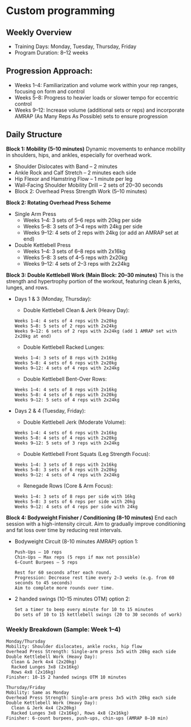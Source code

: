 # Custom programming

## Weekly Overview
- Training Days: Monday, Tuesday, Thursday, Friday
- Program Duration: 8–12 weeks

## Progression Approach:

- Weeks 1–4: Familiarization and volume work within your rep ranges, focusing on form and control
- Weeks 5–8: Progress to heavier loads or slower tempo for eccentric control
- Weeks 9–12: Increase volume (additional sets or reps) and incorporate AMRAP (As Many Reps As Possible) sets to ensure progression

## Daily Structure
**Block 1: Mobility (5–10 minutes)**
Dynamic movements to enhance mobility in shoulders, hips, and ankles, especially for overhead work.

- Shoulder Dislocates with Band – 2 minutes
- Ankle Rock and Calf Stretch – 2 minutes each side
- Hip Flexor and Hamstring Flow – 1 minute per leg
- Wall-Facing Shoulder Mobility Drill – 2 sets of 20–30 seconds
- Block 2: Overhead Press Strength Work (5–10 minutes)


**Block 2: Rotating Overhead Press Scheme**

- Single Arm Press
  - Weeks 1–4: 3 sets of 5–6 reps with 20kg per side
  - Weeks 5–8: 3 sets of 3–4 reps with 24kg per side
  - Weeks 9–12: 4 sets of 2 reps with 24kg (or add an AMRAP set at end)
- Double Kettlebell Press
  - Weeks 1–4: 3 sets of 6–8 reps with 2x16kg
  - Weeks 5–8: 3 sets of 4–5 reps with 2x20kg
  - Weeks 9–12: 4 sets of 2–3 reps with 2x24kg

**Block 3: Double Kettlebell Work (Main Block: 20–30 minutes)**
This is the strength and hypertrophy portion of the workout, featuring clean & jerks, lunges, and rows.

- Days 1 & 3 (Monday, Thursday):

  - Double Kettlebell Clean & Jerk (Heavy Day):

  ```
  Weeks 1–4: 4 sets of 4 reps with 2x20kg
  Weeks 5–8: 5 sets of 2 reps with 2x24kg
  Weeks 9–12: 6 sets of 2 reps with 2x24kg (add 1 AMRAP set with 2x20kg at end)
  ```
  
  - Double Kettlebell Racked Lunges:

  ```
  Weeks 1–4: 3 sets of 8 reps with 2x16kg
  Weeks 5–8: 4 sets of 6 reps with 2x20kg
  Weeks 9–12: 4 sets of 4 reps with 2x24kg
  ```
  
  - Double Kettlebell Bent-Over Rows:

  ```
  Weeks 1–4: 4 sets of 8 reps with 2x16kg
  Weeks 5–8: 4 sets of 6 reps with 2x20kg
  Weeks 9–12: 5 sets of 4 reps with 2x24kg
  ```
  
- Days 2 & 4 (Tuesday, Friday):

  - Double Kettlebell Jerk (Moderate Volume):
 
  ```
  Weeks 1–4: 4 sets of 6 reps with 2x16kg
  Weeks 5–8: 4 sets of 4 reps with 2x20kg
  Weeks 9–12: 5 sets of 3 reps with 2x24kg
  ```
  
  - Double Kettlebell Front Squats (Leg Strength Focus):
 
  ```
  Weeks 1–4: 3 sets of 8 reps with 2x16kg
  Weeks 5–8: 3 sets of 6 reps with 2x20kg
  Weeks 9–12: 4 sets of 4 reps with 2x24kg
  ```
  
  - Renegade Rows (Core & Arm Focus):
 
  ```
  Weeks 1–4: 3 sets of 8 reps per side with 16kg
  Weeks 5–8: 3 sets of 6 reps per side with 20kg
  Weeks 9–12: 4 sets of 4 reps per side with 24kg
  ```

**Block 4: Bodyweight Finisher / Conditioning (8–10 minutes)**
End each session with a high-intensity circuit. Aim to gradually improve conditioning and fat loss over time by reducing rest intervals.

- Bodyweight Circuit (8-10 minutes AMRAP) option 1:
  ```
  Push-Ups – 10 reps
  Chin-Ups – Max reps (5 reps if max not possible)
  6-Count Burpees – 5 reps
  
  Rest for 60 seconds after each round.
  Progression: Decrease rest time every 2–3 weeks (e.g. from 60 seconds to 45 seconds)
  Aim to complete more rounds over time.
  ```
- 2 handed swings (10-15 minutes OTM) option 2:
  ```
  Set a timer to beep every minute for 10 to 15 minutes
  Do sets of 10 to 15 kettlebell swings (20 to 30 seconds of work)
  ```

### Weekly Breakdown (Sample: Week 1–4)

```
Monday/Thursday
Mobility: Shoulder dislocates, ankle rocks, hip flow
Overhead Press Strength: Single-arm press 3x5 with 20kg each side
Double Kettlebell Work (Heavy Day):
  Clean & Jerk 4x4 (2x20kg)
  Racked Lunges 3x8 (2x16kg)
  Rows 4x8 (2x16kg)
Finisher: 10-15 2 handed swings OTM 10 minutes

Thursday/Friday
Mobility: Same as Monday
Overhead Press Strength: Single-arm press 3x5 with 20kg each side
Double Kettlebell Work (Heavy Day):
  Clean & Jerk 4x4 (2x20kg)
  Racked Lunges 3x8 (2x16kg), Rows 4x8 (2x16kg)
Finisher: 6-count burpees, push-ups, chin-ups (AMRAP 8–10 min)
```
